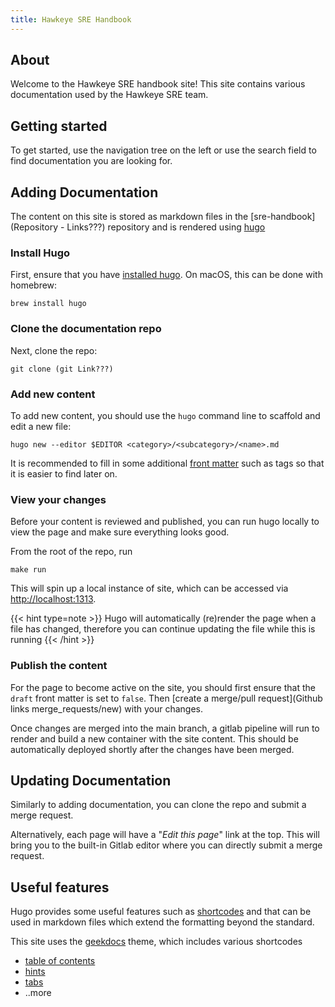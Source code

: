 ```yaml
---
title: Hawkeye SRE Handbook
---
```


## About

Welcome to the Hawkeye SRE handbook site! This site contains various documentation used
by the Hawkeye SRE team.

## Getting started

To get started, use the navigation tree on the left or use the search field to find
documentation you are looking for.

## Adding Documentation

The content on this site is stored as markdown files in the
[sre-handbook](Repository - Links???) repository
and is rendered using [hugo](https://gohugo.io)

### Install Hugo

First, ensure that you have [installed
hugo](https://gohugo.io/getting-started/installing/). On macOS, this can be done
with homebrew:

```shell
brew install hugo
```

### Clone the documentation repo

Next, clone the repo:

```shell
git clone (git Link???)
```

### Add new content

To add new content, you should use the `hugo` command line to scaffold and edit
a new file:
 
```shell
hugo new --editor $EDITOR <category>/<subcategory>/<name>.md
```

It is recommended to fill in some additional [front
matter](https://gohugo.io/content-management/front-matter/) such as tags so that
it is easier to find later on.

### View your changes

Before your content is reviewed and published, you can run hugo locally to view
the page and make sure everything looks good.

From the root of the repo, run

```shell
make run
```

This will spin up a local instance of site, which can be accessed via
[http://localhost:1313](http://localhost:1313).

{{< hint type=note >}}
Hugo will automatically (re)render the page when a file has changed,
therefore you can continue updating the file while this is running
{{< /hint >}}

### Publish the content

For the page to become active on the site, you should first ensure that the
`draft` front matter is set to `false`. Then [create a merge/pull
request](Github links merge_requests/new)
with your changes.

Once changes are merged into the main branch, a gitlab pipeline will run to
render and build a new container with the site content. This should be
automatically deployed shortly after the changes have been merged.

## Updating Documentation

Similarly to adding documentation, you can clone the repo and submit a merge request.

Alternatively, each page will have a "*Edit this page*" link at the top. This will
bring you to the built-in Gitlab editor where you can directly submit a merge request.

## Useful features

Hugo provides some useful features such as
[shortcodes](https://gohugo.io/content-management/shortcodes/) and that can be used
in markdown files which extend the formatting beyond the standard.

This site uses the [geekdocs](https://geekdocs.de/) theme, which includes
various shortcodes

- [table of contents](https://geekdocs.de/shortcodes/toc/)
- [hints](https://geekdocs.de/shortcodes/hints/)
- [tabs](https://geekdocs.de/shortcodes/tabs/)
- ..more
